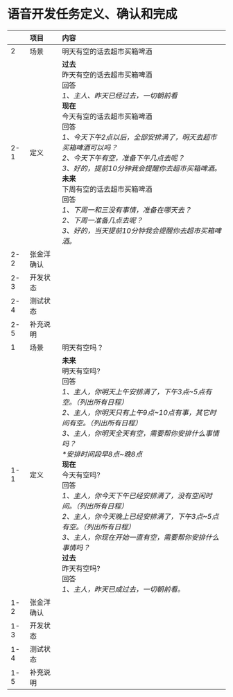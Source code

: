 # 语音开发任务定义、确认和完成

|   | 项目 | 内容 |
|---|:-----|:---|
| 2 | 场景 | 明天有空的话去超市买箱啤酒 |
| 2-1 | 定义 | **过去**<br/>昨天有空的话去超市买箱啤酒<br/>回答<br/>*1、主人、昨天已经过去，一切朝前看*<br/>**现在**<br/>今天有空的话去超市买箱啤酒<br/>回答<br/>*1、今天下午2点以后，全部安排满了，明天去超市买箱啤酒可以吗？<br/>2、今天下午有空，准备下午几点去呢？<br/>3、好的，提前10分钟我会提醒你去超市买箱啤酒。*<br/>**未来**<br/>下周有空的话去超市买箱啤酒<br/>回答<br/>*1、下周一和三没有事情，准备在哪天去？<br/>2、下周一准备几点去呢？<br/>3、好的，当天提前10分钟我会提醒你去超市买箱啤酒。* |
| 2-2 | 张金洋确认 |  |
| 2-3 | 开发状态 |  |
| 2-4 | 测试状态 |  |
| 2-5 | 补充说明 |  |
|1|场景|明天有空吗？|
|1-1|定义| __未来__<br/>明天有空吗?<br/>回答<br/>*1、主人，你明天上午安排满了，下午3点\~5点有空。（列出所有日程）<br/>2、主人，你明天只有上午9点\~10点有事，其它时间有空。（列出所有日程）<br/>3、主人，你明天全天有空，需要帮你安排什么事情吗？<br/>\*安排时间段早8点\~晚8点*<br/> __现在__<br/>今天有空吗?<br/>回答<br/> *1、主人，你今天下午已经安排满了，没有空闲时间。（列出所有日程）<br/>2、主人，你今天晚上已经安排满了，下午3点~5点有空。（列出所有日程）<br/>3、主人，你现在开始一直有空，需要帮你安排什么事情吗？* <br/> __过去__<br/>昨天有空吗?<br/>回答<br/>*1、主人，昨天已成过去，一切朝前看。* |
|1-2|张金洋确认||
|1-3|开发状态||
|1-4|测试状态||
|1-5|补充说明||
